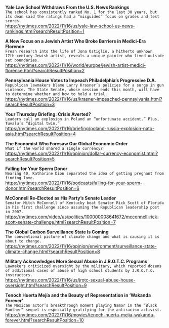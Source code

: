 **Yale Law School Withdraws From the U.S. News Rankings**\
`The school has consistently ranked No. 1 for the last 30 years, but its dean said the ratings had a “misguided” focus on grades and test scores.`\
https://nytimes.com/2022/11/16/us/yale-law-school-us-news-rankings.html?searchResultPosition=1

**A New Focus on a Jewish Artist Who Broke Barriers in Medici-Era Florence**\
`Fresh research into the life of Jona Ostiglio, a hitherto unknown 17th-century Jewish artist, reveals a unique painter who lived outside set boundaries.`\
https://nytimes.com/2022/11/16/world/europe/jewish-artist-medici-florence.html?searchResultPosition=2

**Pennsylvania House Votes to Impeach Philadelphia’s Progressive D.A.**\
`Republican lawmakers blame Larry Krasner’s policies for a surge in gun violence. The State Senate, whose session ends this month, will have to determine whether and how to hold a trial.`\
https://nytimes.com/2022/11/16/us/krasner-impeached-pennsylvania.html?searchResultPosition=3

**Your Thursday Briefing: Crisis Averted?**\
`Leaders call an explosion in Poland an “unfortunate accident.” Plus, Tuvalu’s “digital twin.”`\
https://nytimes.com/2022/11/16/briefing/poland-russia-explosion-nato-asia.html?searchResultPosition=4

**The Economist Who Foresaw Our Global Economic Order**\
`What if the world shared a single currency?`\
https://nytimes.com/2022/11/16/opinion/dollar-currency-economist.html?searchResultPosition=5

**Falling for Your Sperm Donor**\
`Nearing 40, Katharine Dion separated the idea of getting pregnant from finding love.`\
https://nytimes.com/2022/11/16/podcasts/falling-for-your-sperm-donor.html?searchResultPosition=6

**McConnell Re-Elected as His Party’s Senate Leader**\
`Senator Mitch McConnell of Kentucky beat Senator Rick Scott of Florida in his first challenge since assuming the Republican leadership post in 2007.`\
https://nytimes.com/video/us/politics/100000008641672/mcconnell-rick-scott-senate-challenge.html?searchResultPosition=7

**The Global Carbon Surveillance State Is Coming**\
`The conventional picture of climate change and what is causing it is about to change.`\
https://nytimes.com/2022/11/16/opinion/environment/surveillance-state-climate-change.html?searchResultPosition=8

**Military Acknowledges More Sexual Abuse in J.R.O.T.C. Programs**\
`Lawmakers criticized oversight by the military, which reported dozens of additional cases of abuse of high school students by J.R.O.T.C. instructors.`\
https://nytimes.com/2022/11/16/us/jrotc-sexual-abuse-house-oversight.html?searchResultPosition=9

**Tenoch Huerta Mejía and the Beauty of Representation in ‘Wakanda Forever’**\
`The Mexican actor’s breakthrough moment playing Namor in the “Black Panther” sequel is especially gratifying for the antiracism activist.`\
https://nytimes.com/2022/11/16/movies/tenoch-huerta-mejia-wakanda-forever.html?searchResultPosition=10

